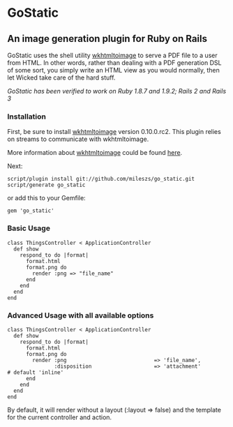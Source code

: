 # GoStatic

## An image generation plugin for Ruby on Rails

GoStatic uses the shell utility [wkhtmltoimage](http://code.google.com/p/wkhtmltopdf/) to serve a PDF file to a user from HTML.  In other words, rather than dealing with a PDF generation DSL of some sort, you simply write an HTML view as you would normally, then let Wicked take care of the hard stuff.

_GoStatic has been verified to work on Ruby 1.8.7 and 1.9.2; Rails 2 and Rails 3_

### Installation

First, be sure to install [wkhtmltoimage](http://code.google.com/p/wkhtmltopdf/) version 0.10.0.rc2.
This plugin relies on streams to communicate with wkhtmltoimage.

More information about [wkhtmltoimage](http://code.google.com/p/wkhtmltopdf/) could be found [here](http://madalgo.au.dk/~jakobt/wkhtmltoxdoc/wkhtmltoimage-0.10.0_rc2-doc.html).

Next:

    script/plugin install git://github.com/mileszs/go_static.git
    script/generate go_static

or add this to your Gemfile:

    gem 'go_static'

### Basic Usage

    class ThingsController < ApplicationController
      def show
        respond_to do |format|
          format.html
          format.png do
            render :png => "file_name"
          end
        end
      end
    end

### Advanced Usage with all available options

    class ThingsController < ApplicationController
      def show
        respond_to do |format|
          format.html
          format.png do
            render :png                            => 'file_name',
                   :disposition	                   => 'attachment'                 # default 'inline'                   
          end
        end
      end
    end

By default, it will render without a layout (:layout => false) and the template for the current controller and action.
